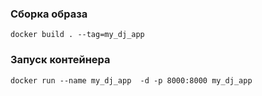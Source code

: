 ### Сборка образа

```
docker build . --tag=my_dj_app
```

### Запуск контейнера

```
docker run --name my_dj_app  -d -p 8000:8000 my_dj_app
```